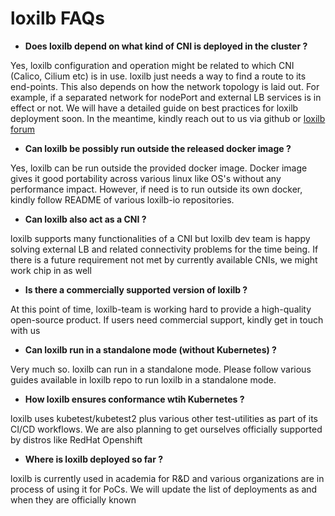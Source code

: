 # loxilb FAQs

* <b>Does loxilb depend on what kind of CNI is deployed in the cluster ?</b>

Yes, loxilb configuration and operation might be related to which CNI (Calico, Cilium etc) is in use. loxilb just needs a way to find a route to its end-points. This also  depends on how the network topology is laid out. For example, if a separated network for nodePort and external LB services is in effect or not. We will have a detailed guide on best practices for loxilb deployment soon. In the meantime, kindly reach out to us via github or [loxilb forum](www.loxilb.io)

* <b>Can loxilb be possibly run outside the released docker image ?</b>

Yes, loxilb  can be run outside the provided docker image. Docker image gives it good portability across various linux like OS's without any performance impact. However, if need is to run outside its own docker, kindly follow README of various loxilb-io repositories.

* <b>Can loxilb also act as a CNI ?</b>

loxilb supports many functionalities of a CNI but loxilb dev team is happy solving external LB and related connectivity problems for the time being. If there is a future requirement not met by currently available CNIs, we might work chip in as well

* <b>Is there a commercially supported version of loxilb ?</b>

At this point of time, loxilb-team is working hard to provide a high-quality open-source product. If users need commercial support, kindly get in touch with us

* <b>Can loxilb run in a standalone mode (without Kubernetes) ?</b>

Very much so. loxilb can run in a standalone mode. Please follow various guides available in loxilb repo to run loxilb in a standalone mode.

* <b>How loxilb ensures conformance wtih Kubernetes ?</b>

loxilb uses kubetest/kubetest2 plus various  other test-utilities as part of its CI/CD workflows. We are also planning to get ourselves officially supported by distros like  RedHat Openshift

* <b>Where is loxilb deployed so far ?</b>

loxilb is currently used in academia for R&D and various organizations are in process of using it for PoCs. We will update the list of deployments as and when they are officially known








